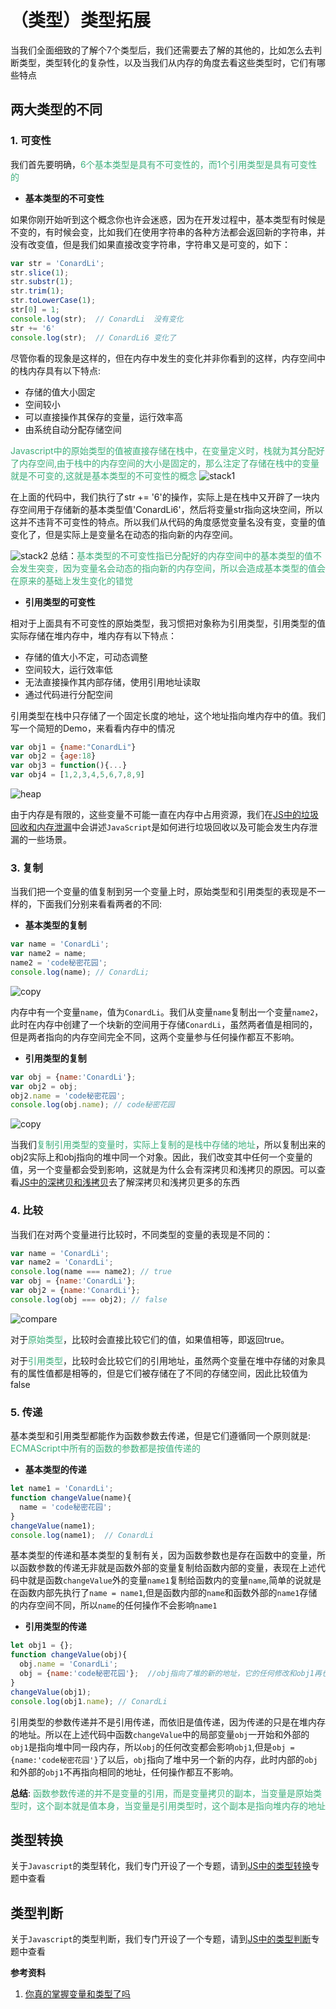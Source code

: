 # （类型）类型拓展
当我们全面细致的了解个7个类型后，我们还需要去了解的其他的，比如怎么去判断类型，类型转化的复杂性，以及当我们从内存的角度去看这些类型时，它们有哪些特点

## 两大类型的不同

### 1. 可变性
我们首先要明确，<font color=#3eaf7c>6个基本类型是具有不可变性的，而1个引用类型是具有可变性的</font>

+ **基本类型的不可变性**

如果你刚开始听到这个概念你也许会迷惑，因为在开发过程中，基本类型有时候是不变的，有时候会变，比如我们在使用字符串的各种方法都会返回新的字符串，并没有改变值，但是我们如果直接改变字符串，字符串又是可变的，如下：
```javascript
var str = 'ConardLi';
str.slice(1);
str.substr(1);
str.trim(1);
str.toLowerCase(1);
str[0] = 1;
console.log(str);  // ConardLi  没有变化
str += '6'
console.log(str);  // ConardLi6 变化了
```
尽管你看的现象是这样的，但在内存中发生的变化并非你看到的这样，内存空间中的栈内存具有以下特点:
- 存储的值大小固定
- 空间较小
- 可以直接操作其保存的变量，运行效率高
- 由系统自动分配存储空间

<font color=#3eaf7c>Javascript中的原始类型的值被直接存储在栈中，在变量定义时，栈就为其分配好了内存空间,由于栈中的内存空间的大小是固定的，那么注定了存储在栈中的变量就是不可变的,这就是基本类型的不可变性的概念</font>
<img :src="$withBase('/stack1.png')" alt="stack1">

在上面的代码中，我们执行了str += '6'的操作，实际上是在栈中又开辟了一块内存空间用于存储新的基本类型值'ConardLi6'，然后将变量str指向这块空间，所以这并不违背不可变性的特点。所以我们从代码的角度感觉变量名没有变，变量的值变化了，但是实际上是变量名在动态的指向新的内存空间。

<img :src="$withBase('/stack2.png')" alt="stack2">
总结：<font color=#3eaf7c>基本类型的不可变性指已分配好的内存空间中的基本类型的值不会发生突变，因为变量名会动态的指向新的内存空间，所以会造成基本类型的值会在原来的基础上发生变化的错觉</font>

+ **引用类型的可变性**

相对于上面具有不可变性的原始类型，我习惯把对象称为引用类型，引用类型的值实际存储在堆内存中，堆内存有以下特点：
+ 存储的值大小不定，可动态调整
+ 空间较大，运行效率低
+ 无法直接操作其内部存储，使用引用地址读取
+ 通过代码进行分配空间


引用类型在栈中只存储了一个固定长度的地址，这个地址指向堆内存中的值。我们写一个简短的Demo，来看看内存中的情况
```javascript
var obj1 = {name:"ConardLi"}
var obj2 = {age:18}
var obj3 = function(){...}
var obj4 = [1,2,3,4,5,6,7,8,9]
```
<img :src="$withBase('/heap.png')" alt="heap">

由于内存是有限的，这些变量不可能一直在内存中占用资源，我们在[JS中的垃圾回收和内存泄漏](https://www.taopoppy.cn/Front-end/javascriptKnowladge_GarbageCollection.html)中会讲述`JavaScript`是如何进行垃圾回收以及可能会发生内存泄漏的一些场景。

### 3. 复制

当我们把一个变量的值复制到另一个变量上时，原始类型和引用类型的表现是不一样的，下面我们分别来看看两者的不同:

+ **基本类型的复制**
```javascript
var name = 'ConardLi';
var name2 = name;
name2 = 'code秘密花园';
console.log(name); // ConardLi;
```
<img :src="$withBase('/copy1.png')" alt="copy">

内存中有一个变量`name`，值为`ConardLi`。我们从变量`name`复制出一个变量`name2`，此时在内存中创建了一个块新的空间用于存储`ConardLi`，虽然两者值是相同的，但是两者指向的内存空间完全不同，这两个变量参与任何操作都互不影响。

+ **引用类型的复制**
```javascript
var obj = {name:'ConardLi'};
var obj2 = obj;
obj2.name = 'code秘密花园';
console.log(obj.name); // code秘密花园
```
<img :src="$withBase('/copy2.png')" alt="copy">

当我们<font color=#3eaf7c>复制引用类型的变量时，实际上复制的是栈中存储的地址</font>，所以复制出来的obj2实际上和obj指向的堆中同一个对象。因此，我们改变其中任何一个变量的值，另一个变量都会受到影响，这就是为什么会有深拷贝和浅拷贝的原因。可以查看[JS中的深拷贝和浅拷贝](https://www.taopoppy.cn/Front-end/javascriptKnowladge_DeepCopyAndShallowCopy.html)去了解深拷贝和浅拷贝更多的东西

### 4. 比较
当我们在对两个变量进行比较时，不同类型的变量的表现是不同的：
```javascript
var name = 'ConardLi';
var name2 = 'ConardLi';
console.log(name === name2); // true
var obj = {name:'ConardLi'};
var obj2 = {name:'ConardLi'};
console.log(obj === obj2); // false
```
<img :src="$withBase('/compare.png')" alt="compare">

对于<font color=#3eaf7c>原始类型</font>，比较时会直接比较它们的值，如果值相等，即返回true。

对于<font color=#3eaf7c>引用类型</font>，比较时会比较它们的引用地址，虽然两个变量在堆中存储的对象具有的属性值都是相等的，但是它们被存储在了不同的存储空间，因此比较值为false

### 5. 传递
基本类型和引用类型都能作为函数参数去传递，但是它们遵循同一个原则就是: <font color=#3eaf7c>ECMAScript中所有的函数的参数都是按值传递的</font>

+ **基本类型的传递**
```javascript
let name1 = 'ConardLi';
function changeValue(name){
  name = 'code秘密花园';
}
changeValue(name1);
console.log(name1);  // ConardLi
```
基本类型的传递和基本类型的复制有关，因为函数参数也是存在函数中的变量，所以函数参数的传递无非就是函数外部的变量复制给函数内部的变量，表现在上述代码中就是函数`changeValue`外的变量`name1`复制给函数内的变量`name`,简单的说就是在函数内部先执行了`name = name1`,但是函数内部的`name`和函数外部的`name1`存储的内存空间不同，所以`name`的任何操作不会影响`name1`

+ **引用类型的传递**
```javascript
let obj1 = {};
function changeValue(obj){
  obj.name = 'ConardLi'; 
  obj = {name:'code秘密花园'};  //obj指向了堆的新的地址，它的任何修改和obj1再也无关
}
changeValue(obj1);
console.log(obj1.name); // ConardLi
```
引用类型的参数传递并不是引用传递，而依旧是值传递，因为传递的只是在堆内存的地址。所以在上述代码中函数`changeValue`中的局部变量`obj`一开始和外部的`obj1`是指向堆中同一段内存，所以`obj`的任何改变都会影响`obj1`,但是`obj = {name:'code秘密花园'}`了以后，`obj`指向了堆中另一个新的内存，此时内部的`obj`和外部的`obj1`不再指向相同的地址，任何操作都互不影响。

**总结**: <font color=#3eaf7c>函数参数传递的并不是变量的引用，而是变量拷贝的副本，当变量是原始类型时，这个副本就是值本身，当变量是引用类型时，这个副本是指向堆内存的地址</font>

## 类型转换
关于`Javascript`的类型转化，我们专门开设了一个专题，请到[JS中的类型转换](https://www.taopoppy.cn/Front-end/javascriptKnowladge_TypeConversion.html)专题中查看

## 类型判断
关于`Javascript`的类型判断，我们专门开设了一个专题，请到[JS中的类型判断](https://www.taopoppy.cn/Front-end/javascriptKnowladge_TypeJudgement.html)专题中查看




**参考资料**

1. [你真的掌握变量和类型了吗](https://juejin.im/post/5cec1bcff265da1b8f1aa08f#heading-2)